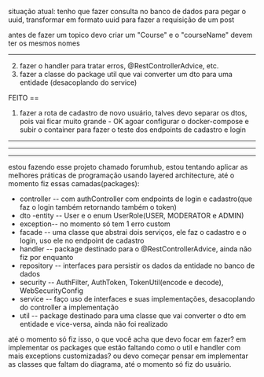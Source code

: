 situação atual:
tenho que fazer consulta no banco de dados para pegar o uuid, transformar em formato uuid para fazer a requisição de um post

antes de fazer um topico devo criar um "Course" e o "courseName" devem ter os mesmos nomes



---
2. fazer o handler para tratar erros, @RestControllerAdvice, etc.
3. fazer a classe do package util que vai converter um dto para uma entidade (desacoplando do service)



FEITO ==
1. fazer a rota de cadastro de novo usuário, talves devo separar os dtos, pois vai ficar muito grande - OK agoar
configurar o docker-compose e subir o container para fazer o teste dos endpoints de cadastro e login






---
---
---
estou fazendo esse projeto chamado forumhub, estou tentando aplicar as melhores práticas de programação usando layered architecture, até o momento fiz essas camadas(packages):
- controller -- com authController com endpoints de login e cadastro(que faz o login também retornando também o token)
- dto
-entity -- User e o enum UserRole(USER, MODERATOR e ADMIN)
- exception-- no momento só tem 1 erro custom
- facade -- uma classe que abstrai dois serviços, ele faz o cadastro e o login, uso ele no endpoint de cadastro
- handler -- package destinado para o @RestControllerAdvice, ainda não fiz por enquanto
- repository -- interfaces para persistir os dados da entidade no banco de dados
- security -- AuthFilter, AuthToken, TokenUtil(encode e decode), WebSecurityConfig
- service -- faço uso de interfaces e suas implementações, desacoplando do controller a implementação
- util -- package destinado para uma classe que vai converter o dto em entidade e vice-versa, ainda não foi realizado

até o momento só fiz isso, o que você acha que devo focar em fazer? em implementar os packages que estão faltando como o util e handler com mais exceptions customizadas? ou devo começar pensar em implementar as classes que faltam do diagrama, até o momento só fiz do usuário.